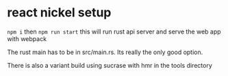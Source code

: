 # react nickel setup

`npm i` then `npm run start`
this will run rust api server and serve the web app with webpack

The rust main has to be in src/main.rs. Its really the only good option.

There is also a variant build using sucrase with hmr in the tools directory
